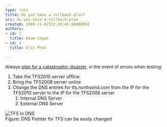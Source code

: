 ```yaml
---
type: rule
title: Do you have a rollback plan?
uri: do-you-have-a-rollback-plan
created: 2009-11-02T22:38:45.0000000Z
authors:
- id: 1
  title: Adam Cogan
- id: 3
  title: Eric Phan

---
```




<span class='intro'> 
  <p>Always <a shape="rect" href="http&#58;//www.ssw.com.au/SSW/Standards/Rules/RulesToBetterNetworks.aspx#assumeCatastrophic">plan for a catastrophic disaster</a>, in the event of errors when testing&#58;</p>
<ol>
    <li>Take the&#160;TFS2010 server offline </li>
    <li>Bring the TFS2008 server online </li>
    <li>Change the DNS entries for tfs.northwind.com from the IP for the TFS2010 server to the IP for the TFS2008 server
    <ol>
        <li>Internal DNS Server </li>
        <li>External DNS Server </li>
    </ol>
    </li>
</ol>
<p><img alt="TFS In DNS" src="/PublishingImages/TFSDNS.png" /><br>
Figure&#58; DNS Pointer for&#160;TFS can be easily changed</p>
 </span>




